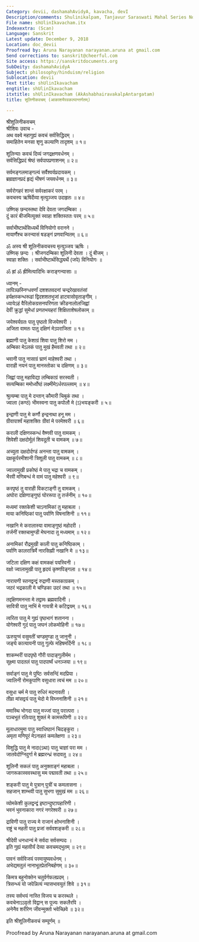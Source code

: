 ```yaml
---
Category: devii, dashamahAvidyA, kavacha, devI
Description/comments: Shulinikalpam, Tanjavur Saraswati Mahal Series No. 403
File name: shUlinIkavacham.itx
Indexextra: (Scan)
Language: Sanskrit
Latest update: December 9, 2018
Location: doc_devii
Proofread by: Aruna Narayanan narayanan.aruna at gmail.com
Send corrections to: sanskrit@cheerful.com
Site access: https://sanskritdocuments.org
SubDeity: dashamahAvidyA
Subject: philosophy/hinduism/religion
Sublocation: devii
Text title: shUlinIkavacham
engtitle: shUlinIkavacham
itxtitle: shUlinIkavacham (AkAshabhairavakalpAntargatam)
title: शूलिनीकवचम् (आकाशभैरवकल्पान्तर्गतम्)

---
```

  
 श्रीशूलिनीकवचम्   
श्रीशिवः उवाच -  
अथ वक्ष्ये महागुह्यं कवचं सर्वसिद्धिदम् ।  
समाहितेन मनसा शृणु कल्याणि तादृशम् ॥ १॥  
  
शूलिन्याः कवचं दिव्यं जगद्रक्षणवर्धनम् ।  
सर्वसिद्धिप्रदं श्रेष्ठं सर्वपापप्रणाशनम् ॥ २॥  
  
सर्वमङ्गलमाङ्गल्यं सर्वैश्वर्यप्रदायकम् ।  
ब्रह्मज्ञानप्रदं हृद्यं भीषणं जयवर्धनम् ॥ ३॥  
  
सर्वरोगहरं शान्तं सर्वरक्षाकरं परम् ।  
कवचस्य ऋषिर्देव्या मृत्युञ्जय उदाहृतः ॥ ४॥  
  
उष्णिक् छन्दस्तथा देवि देवता जगदम्बिका ।  
दुं कारं बीजमित्युक्तं स्वाहा शक्तिस्ततः परम् ॥ ५॥  
  
सर्वाभीष्टार्थसिध्यर्थे विनियोगो वरानने ।  
मायार्णैश्च करन्यासं षडङ्गं प्रणवान्वितम् ॥ ६॥  
  
ॐ अस्य श्री शूलिनीकवचस्य मृत्युञ्जय ऋषिः ।  
उष्णिक् छन्दः । श्रीजगदम्बिका शूलिनी देवता । दुं बीजम् ।  
स्वाहा शक्तिः । सर्वाभीष्टार्थसिद्ध्यर्थे (जपे) विनियोगः ॥  
  
ॐ ह्रां ॐ ह्रीमित्यादिभिः कराङ्गन्यासाः ॥  
  
ध्यानम् -  
तापिञ्छस्निग्धवर्णां दशशतवदनां चन्द्ररेखावतंसां  
     हर्यक्षस्कन्धरूढां द्विदशशतभुजां हाटवासोवृताङ्गीम् ।  
ध्यायेऽहं वैरिलोकग्रसनपरिणता क्रीडनालोलजिह्वां  
     देवीं क्रुद्धां सुमेधां प्रणतभयहरां शिक्षिताशेषलोकाम् ॥  
  
जयेश्वर्यग्रतः पातु पृष्ठतो विजयेश्वरी ।  
अजिता वामतः पातु दक्षिणं मेऽपराजिता ॥ १॥  
  
ब्रह्माणी पातु केशाग्रं शिवा पातु शिरो मम ।  
अम्बिका मेऽलकं पातु मुखं हैमवती तथा ॥ २॥  
  
भवानी पातु नासाग्रं घ्राणं माहेश्वरी तथा ।  
वाराही नयनं पातु मानस्तोका च दक्षिणम् ॥ ३॥  
  
जिह्वां पातु महाविद्या लम्बिकाग्रं सरस्वती ।  
सत्यम्बिका ममोर्ध्वोष्ठं लक्ष्मीमेऽर्धरपल्लवम् ॥ ४॥  
  
श्रुत्यम्बा पातु मे दन्तान् कौमारी चिबुकं तथा ।  
ज्वाला (कण्ठं) भीमस्वना पातु कपोलौ मे (ऽ)भयङ्करी ॥ ५॥  
  
इन्द्राणी पातु मे कर्णौ इन्द्रनाथा हनू मम ।  
ग्रीवापार्श्वं महाशक्तिः ग्रीवां मे परमेश्वरी ॥ ६॥  
  
कराली दक्षिणस्कन्धं वैष्णवी पातु वामकम् ।  
शिवेशी दक्षदोर्मूलं शिवदूती च वामकम् ॥ ७॥  
  
अच्युता दक्षदोर्दण्डं अनन्ता पातु वामकम् ।  
दक्षकूर्परमीशानी त्रिशूली पातु वामकम् ॥ ८॥  
  
ज्वालामुखी प्रकोष्ठं मे पातु भद्रा च वामकम् ।  
भैरवी मणिबन्धं मे वामं पातु महेश्वरी ॥ ९॥  
  
करपृष्ठं तु वाराही विकटाङ्गी तु वामकम् ।  
अघोरा दक्षिणाङ्गुष्ठं घोररूपा तु तर्जनीम् ॥ १०॥  
  
मध्यमां रक्तकेशी चाऽनामिकां तु महाबला ।  
माया कनिष्ठिकां पातु पर्वाणि विषनाशिनी ॥ ११॥  
  
नखानि मे करालास्या वामाङ्गुष्ठं महोदरी ।  
तर्जनीं रक्तचामुण्डी मेघनादा तु मध्यमाम् ॥ १२॥  
  
अनामिकां रौद्रमुखी काली पातु कनिष्ठिकाम् ।  
पर्वाणि कालरात्रिर्मे नारसिह्मी नखानि मे ॥ १३॥  
  
जटिला दक्षिण कक्षं वामकक्षं पयस्विनी ।  
वक्षो ज्वालामुखी पातु हृदयं कृष्णपिङ्गला ॥ १४॥  
  
नारायणी स्तनद्वन्द्वं रुद्राणी मस्तकाग्रकम् ।  
जठरं भद्रकाली मे चण्डिका उदरं तथा ॥ १५॥  
  
तद्दक्षिणमनन्ता मे तद्वामः ब्रह्मवादिनी ।  
सावित्री पातु नाभिं मे गायत्री मे कटिद्वयम् ॥ १६॥  
  
त्वरिता पातु मे गुह्यं पृष्ठभागं शतानना ।  
योगेश्वरी गुदं पातु जघनं लोकमोहिनी ॥ १७॥  
  
ऊरुयुग्मं वसुमतीं चण्डमुण्डा तु जानुनी ।  
जङ्घे कात्यायनी पातु गुल्फे महिषमर्दिनी ॥ १८॥  
  
शाकम्भरीं पादपृष्ठे गौरी पादाङ्गुलीर्मम ।  
सूक्ष्मा पादतलं पातु पादपार्ष्वं धनञ्जया ॥ १९॥  
  
सर्वाङ्गं पातु मे पुष्टिः सर्वसन्दिं मदप्रिया ।  
ज्वालिनी रोमकूपाणि वसुधारा त्वचं मम ॥ २०॥  
  
वसुधा चर्म मे पातु रुधिरं मदनावती ।  
तीव्रा मांसद्वयं पातु भेदो मे विघ्ननाशिनी ॥ २१॥  
  
ममास्थि भोगदा पातु मज्जां पातु परात्परा ।  
पञ्चभूतं रतिःपातु शुक्लं मे कामरूपिणी ॥ २२॥  
  
मूलाधारमुमा पातु स्वाधिष्ठानं चिदङ्कुरा ।  
अमृता मणिपूरं मेऽनाहतं कमलेक्षणा ॥ २३॥  
  
विशुद्धि पातु मे नादा(ऽथा) पातु चाज्ञां परा मम ।  
जातवेदोग्निदुर्गा मे ब्रह्मरन्ध्रं सदावतु ॥ २४॥  
  
शूलिनौ सकलं पातु अनुक्ताङ्गं महाबला ।  
जागरूकास्ववस्थासु मम पद्मावती तथा ॥ २५॥  
  
शङ्करी पातु मे पुत्रान् पुत्रीं च कमलासना ।  
सहजान् शाम्भवी पातु सुभगा सुमुखं मम ॥ २६॥  
  
व्योमकेशी कुलद्वन्द्वं इष्टान्दुष्टापहारिणी ।  
भवनं भुवनाकारा नगरं नगरेश्वरी ॥ २७॥  
  
द्राविणी पातु राज्य मे राजानं क्षोभनाशिनी ।  
राष्ट्रं च महती पातु प्रजां सर्ववशङ्करी ॥ २८॥  
  
श्रीदेवी धनधान्यं मे सर्वदा सर्वसम्पदः ।  
इति गुह्यं महावीर्यं देव्या कवचमद्भुतम् ॥ २९॥  
  
पावनं सर्वविजयं परमायुष्यवर्धनम् ।  
अभेद्यमतुलं नानाभूतप्रेतनिबर्हणम् ॥ ३०॥  
  
किमत्र बहुनोक्तेन चतुर्वर्गफलप्रदम् ।  
त्रिसन्ध्यं यो जपेन्नित्यं न्यासभावयुतं शिवे ॥ ३१॥  
  
तस्य सर्वभयं नास्ति विजय च करस्थले ।  
कवचेनाऽऽवृतो विद्वान् स पूज्यः सकलैरपि ।  
अनेनैव शरीरेण जीवन्मुक्तो भवेच्छिवे ॥ ३२॥  
  
इति श्रीशूलिनीकवचं सम्पूर्णम् ॥  
  
  
Proofread by Aruna Narayanan narayanan.aruna at gmail.com  
  
